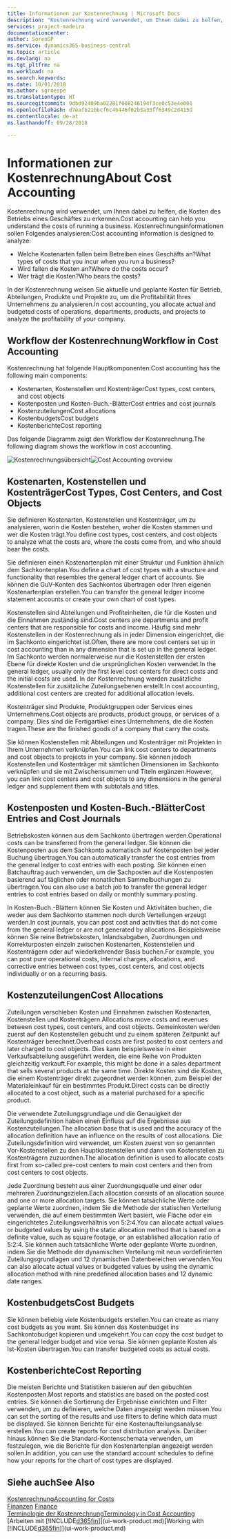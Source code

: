 ```yaml
---
title: Informationen zur Kostenrechnung | Microsoft Docs
description: "Kostenrechnung wird verwendet, um Ihnen dabei zu helfen, die Kosten des Betriebs eines Geschäftes zu erkennen."
services: project-madeira
documentationcenter: 
author: SorenGP
ms.service: dynamics365-business-central
ms.topic: article
ms.devlang: na
ms.tgt_pltfrm: na
ms.workload: na
ms.search.keywords: 
ms.date: 10/01/2018
ms.author: sgroespe
ms.translationtype: HT
ms.sourcegitcommit: 9dbd92409ba02281f008246194f3ce0c53e4e001
ms.openlocfilehash: d7eafb21bbcf6c4b446f02b3a33ff6349c2d415d
ms.contentlocale: de-at
ms.lasthandoff: 09/28/2018

---
```

# <a name="about-cost-accounting"></a><span data-ttu-id="2e084-103">Informationen zur Kostenrechnung</span><span class="sxs-lookup"><span data-stu-id="2e084-103">About Cost Accounting</span></span>
<span data-ttu-id="2e084-104">Kostenrechnung wird verwendet, um Ihnen dabei zu helfen, die Kosten des Betriebs eines Geschäftes zu erkennen.</span><span class="sxs-lookup"><span data-stu-id="2e084-104">Cost accounting can help you understand the costs of running a business.</span></span> <span data-ttu-id="2e084-105">Kostenrechnungsinformationen sollen Folgendes analysieren:</span><span class="sxs-lookup"><span data-stu-id="2e084-105">Cost accounting information is designed to analyze:</span></span>  

-   <span data-ttu-id="2e084-106">Welche Kostenarten fallen beim Betreiben eines Geschäfts an?</span><span class="sxs-lookup"><span data-stu-id="2e084-106">What types of costs that you incur when you run a business?</span></span>  
-   <span data-ttu-id="2e084-107">Wird fallen die Kosten an?</span><span class="sxs-lookup"><span data-stu-id="2e084-107">Where do the costs occur?</span></span>  
-   <span data-ttu-id="2e084-108">Wer trägt die Kosten?</span><span class="sxs-lookup"><span data-stu-id="2e084-108">Who bears the costs?</span></span>  

<span data-ttu-id="2e084-109">In der Kostenrechnung weisen Sie aktuelle und geplante Kosten für Betrieb, Abteilungen, Produkte und Projekte zu, um die Profitabilität Ihres Unternehmens zu analysieren.</span><span class="sxs-lookup"><span data-stu-id="2e084-109">In cost accounting, you allocate actual and budgeted costs of operations, departments, products, and projects to analyze the profitability of your company.</span></span>  

## <a name="workflow-in-cost-accounting"></a><span data-ttu-id="2e084-110">Workflow der Kostenrechnung</span><span class="sxs-lookup"><span data-stu-id="2e084-110">Workflow in Cost Accounting</span></span>  
<span data-ttu-id="2e084-111">Kostenrechnung hat folgende Hauptkomponenten:</span><span class="sxs-lookup"><span data-stu-id="2e084-111">Cost accounting has the following main components:</span></span>  

-   <span data-ttu-id="2e084-112">Kostenarten, Kostenstellen und Kostenträger</span><span class="sxs-lookup"><span data-stu-id="2e084-112">Cost types, cost centers, and cost objects</span></span>  
-   <span data-ttu-id="2e084-113">Kostenposten und Kosten-Buch.-Blätter</span><span class="sxs-lookup"><span data-stu-id="2e084-113">Cost entries and cost journals</span></span>  
-   <span data-ttu-id="2e084-114">Kostenzuteilungen</span><span class="sxs-lookup"><span data-stu-id="2e084-114">Cost allocations</span></span>  
-   <span data-ttu-id="2e084-115">Kostenbudgets</span><span class="sxs-lookup"><span data-stu-id="2e084-115">Cost budgets</span></span>
-   <span data-ttu-id="2e084-116">Kostenberichte</span><span class="sxs-lookup"><span data-stu-id="2e084-116">Cost reporting</span></span>  

<span data-ttu-id="2e084-117">Das folgende Diagramm zeigt den Workflow der Kostenrechnung.</span><span class="sxs-lookup"><span data-stu-id="2e084-117">The following diagram shows the workflow in cost accounting.</span></span>  

<span data-ttu-id="2e084-118">![Kostenrechnungsübersicht](media/costaccountingoverview.png "CostAccountingOverview")</span><span class="sxs-lookup"><span data-stu-id="2e084-118">![Cost Accounting overview](media/costaccountingoverview.png "CostAccountingOverview")</span></span>  

## <a name="cost-types-cost-centers-and-cost-objects"></a><span data-ttu-id="2e084-119">Kostenarten, Kostenstellen und Kostenträger</span><span class="sxs-lookup"><span data-stu-id="2e084-119">Cost Types, Cost Centers, and Cost Objects</span></span>  
<span data-ttu-id="2e084-120">Sie definieren Kostenarten, Kostenstellen und Kostenträger, um zu analysieren, worin die Kosten bestehen, woher die Kosten stammen und wer die Kosten trägt.</span><span class="sxs-lookup"><span data-stu-id="2e084-120">You define cost types, cost centers, and cost objects to analyze what the costs are, where the costs come from, and who should bear the costs.</span></span>  

<span data-ttu-id="2e084-121">Sie definieren einen Kostenartenplan mit einer Struktur und Funktion ähnlich dem Sachkontenplan.</span><span class="sxs-lookup"><span data-stu-id="2e084-121">You define a chart of cost types with a structure and functionality that resembles the general ledger chart of accounts.</span></span> <span data-ttu-id="2e084-122">Sie können die GuV-Konten des Sachkontos übertragen oder Ihren eigenen Kostenartenplan erstellen.</span><span class="sxs-lookup"><span data-stu-id="2e084-122">You can transfer the general ledger income statement accounts or create your own chart of cost types.</span></span>  

<span data-ttu-id="2e084-123">Kostenstellen sind Abteilungen und Profiteinheiten, die für die Kosten und die Einnahmen zuständig sind.</span><span class="sxs-lookup"><span data-stu-id="2e084-123">Cost centers are departments and profit centers that are responsible for costs and income.</span></span> <span data-ttu-id="2e084-124">Häufig sind mehr Kostenstellen in der Kostenrechnung als in jeder Dimension eingerichtet, die im Sachkonto eingerichtet ist.</span><span class="sxs-lookup"><span data-stu-id="2e084-124">Often, there are more cost centers set up in cost accounting than in any dimension that is set up in the general ledger.</span></span> <span data-ttu-id="2e084-125">Im Sachkonto werden normalerweise nur die Kostenstellen der ersten Ebene für direkte Kosten und die ursprünglichen Kosten verwendet.</span><span class="sxs-lookup"><span data-stu-id="2e084-125">In the general ledger, usually only the first level cost centers for direct costs and the initial costs are used.</span></span> <span data-ttu-id="2e084-126">In der Kostenrechnung werden zusätzliche Kostenstellen für zusätzliche Zuteilungsebenen erstellt.</span><span class="sxs-lookup"><span data-stu-id="2e084-126">In cost accounting, additional cost centers are created for additional allocation levels.</span></span>  

<span data-ttu-id="2e084-127">Kostenträger sind Produkte, Produktgruppen oder Services eines Unternehmens.</span><span class="sxs-lookup"><span data-stu-id="2e084-127">Cost objects are products, product groups, or services of a company.</span></span> <span data-ttu-id="2e084-128">Dies sind die Fertigartikel eines Unternehmens, die die Kosten tragen.</span><span class="sxs-lookup"><span data-stu-id="2e084-128">These are the finished goods of a company that carry the costs.</span></span>  

<span data-ttu-id="2e084-129">Sie können Kostenstellen mit Abteilungen und Kostenträger mit Projekten in Ihrem Unternehmen verknüpfen.</span><span class="sxs-lookup"><span data-stu-id="2e084-129">You can link cost centers to departments and cost objects to projects in your company.</span></span> <span data-ttu-id="2e084-130">Sie können jedoch Kostenstellen und Kostenträger mit sämtlichen Dimensionen im Sachkonto verknüpfen und sie mit Zwischensummen und Titeln ergänzen.</span><span class="sxs-lookup"><span data-stu-id="2e084-130">However, you can link cost centers and cost objects to any dimensions in the general ledger and supplement them with subtotals and titles.</span></span>  

## <a name="cost-entries-and-cost-journals"></a><span data-ttu-id="2e084-131">Kostenposten und Kosten-Buch.-Blätter</span><span class="sxs-lookup"><span data-stu-id="2e084-131">Cost Entries and Cost Journals</span></span>  
<span data-ttu-id="2e084-132">Betriebskosten können aus dem Sachkonto übertragen werden.</span><span class="sxs-lookup"><span data-stu-id="2e084-132">Operational costs can be transferred from the general ledger.</span></span> <span data-ttu-id="2e084-133">Sie können die Kostenposten aus dem Sachkonto automatisch auf Kostenposten bei jeder Buchung übertragen.</span><span class="sxs-lookup"><span data-stu-id="2e084-133">You can automatically transfer the cost entries from the general ledger to cost entries with each posting.</span></span> <span data-ttu-id="2e084-134">Sie können einen Batchauftrag auch verwenden, um die Sachposten auf die Kostenposten basierend auf täglichen oder monatlichen Sammelbuchungen zu übertragen.</span><span class="sxs-lookup"><span data-stu-id="2e084-134">You can also use a batch job to transfer the general ledger entries to cost entries based on daily or monthly summary posting.</span></span>  

<span data-ttu-id="2e084-135">In Kosten-Buch.-Blättern können Sie Kosten und Aktivitäten buchen, die weder aus dem Sachkonto stammen noch durch Verteilungen erzeugt werden.</span><span class="sxs-lookup"><span data-stu-id="2e084-135">In cost journals, you can post cost and activities that do not come from the general ledger or are not generated by allocations.</span></span> <span data-ttu-id="2e084-136">Beispielsweise können Sie reine Betriebskosten, Inlandsabgaben, Zuordnungen und Korrekturposten einzeln zwischen Kostenarten, Kostenstellen und Kostenträgern oder auf wiederkehrender Basis buchen.</span><span class="sxs-lookup"><span data-stu-id="2e084-136">For example, you can post pure operational costs, internal charges, allocations, and corrective entries between cost types, cost centers, and cost objects individually or on a recurring basis.</span></span>  

## <a name="cost-allocations"></a><span data-ttu-id="2e084-137">Kostenzuteilungen</span><span class="sxs-lookup"><span data-stu-id="2e084-137">Cost Allocations</span></span>  
<span data-ttu-id="2e084-138">Zuteilungen verschieben Kosten und Einnahmen zwischen Kostenarten, Kostenstellen und Kostenträgern.</span><span class="sxs-lookup"><span data-stu-id="2e084-138">Allocations move costs and revenues between cost types, cost centers, and cost objects.</span></span> <span data-ttu-id="2e084-139">Gemeinkosten werden zuerst auf den Kostenstellen gebucht und zu einem späteren Zeitpunkt auf Kostenträger berechnet.</span><span class="sxs-lookup"><span data-stu-id="2e084-139">Overhead costs are first posted to cost centers and later charged to cost objects.</span></span> <span data-ttu-id="2e084-140">Dies kann beispielsweise in einer Verkaufsabteilung ausgeführt werden, die eine Reihe von Produkten gleichzeitig verkauft.</span><span class="sxs-lookup"><span data-stu-id="2e084-140">For example, this might be done in a sales department that sells several products at the same time.</span></span> <span data-ttu-id="2e084-141">Direkte Kosten sind die Kosten, die einem Kostenträger direkt zugeordnet werden können, zum Beispiel der Materialeinkauf für ein bestimmtes Produkt.</span><span class="sxs-lookup"><span data-stu-id="2e084-141">Direct costs can be directly allocated to a cost object, such as a material purchased for a specific product.</span></span>  

<span data-ttu-id="2e084-142">Die verwendete Zuteilungsgrundlage und die Genauigkeit der Zuteilungsdefinition haben einen Einfluss auf die Ergebnisse aus Kostenzuteilungen.</span><span class="sxs-lookup"><span data-stu-id="2e084-142">The allocation base that is used and the accuracy of the allocation definition have an influence on the results of cost allocations.</span></span> <span data-ttu-id="2e084-143">Die Zuteilungsdefinition wird verwendet, um Kosten zuerst von so genannten Vor-Kostenstellen zu den Hauptkostenstellen und dann von Kostenstellen zu Kostenträgern zuzuordnen.</span><span class="sxs-lookup"><span data-stu-id="2e084-143">The allocation definition is used to allocate costs first from so-called pre-cost centers to main cost centers and then from cost centers to cost objects.</span></span>  

<span data-ttu-id="2e084-144">Jede Zuordnung besteht aus einer Zuordnungsquelle und einer oder mehreren Zuordnungszielen.</span><span class="sxs-lookup"><span data-stu-id="2e084-144">Each allocation consists of an allocation source and one or more allocation targets.</span></span> <span data-ttu-id="2e084-145">Sie können tatsächliche Werte oder geplante Werte zuordnen, indem Sie die Methode der statischen Verteilung verwenden, die auf einem bestimmten Wert basiert, wie Fläche oder ein eingerichtetes Zuteilungsverhältnis von 5:2:4.</span><span class="sxs-lookup"><span data-stu-id="2e084-145">You can allocate actual values or budgeted values by using the static allocation method that is based on a definite value, such as square footage, or an established allocation ratio of 5:2:4.</span></span> <span data-ttu-id="2e084-146">Sie können auch tatsächliche Werte oder geplante Werte zuordnen, indem Sie die Methode der dynamischen Verteilung mit neun vordefinierten Zuteilungsgrundlagen und 12 dynamischen Datenbereichen verwenden.</span><span class="sxs-lookup"><span data-stu-id="2e084-146">You can also allocate actual values or budgeted values by using the dynamic allocation method with nine predefined allocation bases and 12 dynamic date ranges.</span></span>  

## <a name="cost-budgets"></a><span data-ttu-id="2e084-147">Kostenbudgets</span><span class="sxs-lookup"><span data-stu-id="2e084-147">Cost Budgets</span></span>  
<span data-ttu-id="2e084-148">Sie können beliebig viele Kostenbudgets erstellen.</span><span class="sxs-lookup"><span data-stu-id="2e084-148">You can create as many cost budgets as you want.</span></span> <span data-ttu-id="2e084-149">Sie können das Kostenbudget ins Sachkontobudget kopieren und umgekehrt.</span><span class="sxs-lookup"><span data-stu-id="2e084-149">You can copy the cost budget to the general ledger budget and vice versa.</span></span> <span data-ttu-id="2e084-150">Sie können geplante Kosten als Ist-Kosten übertragen.</span><span class="sxs-lookup"><span data-stu-id="2e084-150">You can transfer budgeted costs as actual costs.</span></span>  

## <a name="cost-reporting"></a><span data-ttu-id="2e084-151">Kostenberichte</span><span class="sxs-lookup"><span data-stu-id="2e084-151">Cost Reporting</span></span>  
<span data-ttu-id="2e084-152">Die meisten Berichte und Statistiken basieren auf den gebuchten Kostenposten.</span><span class="sxs-lookup"><span data-stu-id="2e084-152">Most reports and statistics are based on the posted cost entries.</span></span> <span data-ttu-id="2e084-153">Sie können die Sortierung der Ergebnisse einrichten und Filter verwenden, um zu definieren, welche Daten angezeigt werden müssen.</span><span class="sxs-lookup"><span data-stu-id="2e084-153">You can set the sorting of the results and use filters to define which data must be displayed.</span></span> <span data-ttu-id="2e084-154">Sie können Berichte für eine Kostenaufteilungsanalyse erstellen.</span><span class="sxs-lookup"><span data-stu-id="2e084-154">You can create reports for cost distribution analysis.</span></span> <span data-ttu-id="2e084-155">Darüber hinaus können Sie die Standard-Kontenschemata verwenden, um festzulegen, wie die Berichte für den Kostenartenplan angezeigt werden sollen.</span><span class="sxs-lookup"><span data-stu-id="2e084-155">In addition, you can use the standard account schedules to define how your reports for the chart of cost types are displayed.</span></span>  

## <a name="see-also"></a><span data-ttu-id="2e084-156">Siehe auch</span><span class="sxs-lookup"><span data-stu-id="2e084-156">See Also</span></span>  
 [<span data-ttu-id="2e084-157">Kostenrechnung</span><span class="sxs-lookup"><span data-stu-id="2e084-157">Accounting for Costs</span></span>](finance-manage-cost-accounting.md)  
 <span data-ttu-id="2e084-158">[Finanzen](finance.md) </span><span class="sxs-lookup"><span data-stu-id="2e084-158">[Finance](finance.md) </span></span>  
 [<span data-ttu-id="2e084-159">Terminologie der Kostenrechnung</span><span class="sxs-lookup"><span data-stu-id="2e084-159">Terminology in Cost Accounting</span></span>](finance-terminology-in-cost-accounting.md)  
 <span data-ttu-id="2e084-160">[Arbeiten mit [!INCLUDE[d365fin](includes/d365fin_md.md)]](ui-work-product.md)</span><span class="sxs-lookup"><span data-stu-id="2e084-160">[Working with [!INCLUDE[d365fin](includes/d365fin_md.md)]](ui-work-product.md)</span></span>

